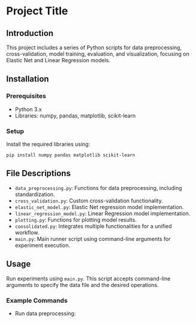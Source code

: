 # Project Title

## Introduction
This project includes a series of Python scripts for data preprocessing, cross-validation, model training, evaluation, and visualization, focusing on Elastic Net and Linear Regression models.

## Installation
### Prerequisites
- Python 3.x
- Libraries: numpy, pandas, matplotlib, scikit-learn

### Setup
Install the required libraries using:
```
pip install numpy pandas matplotlib scikit-learn
```


## File Descriptions
- `data_preprocessing.py`: Functions for data preprocessing, including standardization.
- `cross_validation.py`: Custom cross-validation functionality.
- `elastic_net_model.py`: Elastic Net regression model implementation.
- `linear_regression_model.py`: Linear Regression model implementation.
- `plotting.py`: Functions for plotting model results.
- `consolidated.py`: Integrates multiple functionalities for a unified workflow.
- `main.py`: Main runner script using command-line arguments for experiment execution.

## Usage
Run experiments using `main.py`. This script accepts command-line arguments to specify the data file and the desired operations.

### Example Commands
- Run data preprocessing:

